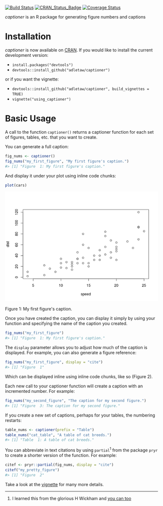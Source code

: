 <!-- README.md is generated from README.Rmd. Please edit that file -->
[![Build Status](https://travis-ci.org/adletaw/captioner.png?branch=master)](https://travis-ci.org/adletaw/captioner) [![CRAN\_Status\_Badge](http://www.r-pkg.org/badges/version/captioner)](http://cran.r-project.org/package=captioner) [![Coverage Status](https://coveralls.io/repos/adletaw/captioner/badge.svg?branch=master&service=github)](https://coveralls.io/github/adletaw/captioner?branch=master)

*captioner* is an R package for generating figure numbers and captions

Installation
============

*captioner* is now available on [CRAN](https://cran.r-project.org/web/packages/captioner/index.html). If you would like to install the current development version:

-   `install.packages("devtools")`
-   `devtools::install_github("adletaw/captioner")`

or if you want the vignette:

-   `devtools::install_github("adletaw/captioner", build_vignettes = TRUE)`
-   `vignette("using_captioner")`

Basic Usage
===========

A call to the function `captioner()` returns a captioner function for each set of figures, tables, etc. that you want to create.

You can generate a full caption:

``` r
fig_nums <- captioner()
fig_nums("my_first_figure", "My first figure's caption.")
#> [1] "Figure  1: My first figure's caption."
```

And display it under your plot using inline code chunks:

``` r
plot(cars)
```

![](README-ex_1b-1.png)<!-- -->

Figure 1: My first figure's caption.

Once you have created the caption, you can display it simply by using your function and specifying the name of the caption you created.

``` r
fig_nums("my_first_figure")
#> [1] "Figure  1: My first figure's caption."
```

The `display` parameter allows you to adjust how much of the caption is displayed. For example, you can also generate a figure reference:

``` r
fig_nums("my_first_figure", display = "cite")
#> [1] "Figure  1"
```

Which can be displayed inline using inline code chunks, like so (Figure 2).

Each new call to your captioner function will create a caption with an incremented number. For example:

``` r
fig_nums("my_second_figure", "The caption for my second figure.")
#> [1] "Figure  3: The caption for my second figure."
```

If you create a new set of captions, perhaps for your tables, the numbering restarts:

``` r
table_nums <- captioner(prefix = "Table")
table_nums("cat_table", "A table of cat breeds.")
#> [1] "Table  1: A table of cat breeds."
```

You can abbreviate in text citations by using `partial`<sup>1</sup> from the package `pryr` to create a shorter version of the function. For example:

``` r
citef <- pryr::partial(fig_nums, display = "cite")
citef("my_pretty_figure")
#> [1] "Figure  2"
```

Take a look at the [vignette](https://github.com/adletaw/captioner/tree/master/vignettes/using_captioner.Rmd) for many more details.

------------------------------------------------------------------------

1.  I learned this from the glorious H Wickham and [you can too](http://adv-r.had.co.nz/)
